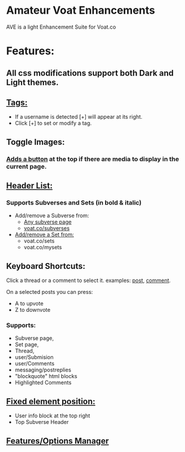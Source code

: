 # Amateur Voat Enhancements

AVE is a light Enhancement Suite for Voat.co

# Features:
## All css modifications support both Dark and Light themes.

## [Tags:](https://i.imgur.com/azBCRIB.png)
* If a username is detected [+] will appear at its right.
* Click [+] to set or modify a tag.

## Toggle Images:
### [Adds a button](https://i.imgur.com/8rcfCgz.png) at the top if there are media to display in the current page.

## [Header List:](https://i.imgur.com/qbh3fIq.jpg)
### Supports Subverses and Sets (in bold & italic)
* Add/remove a Subverse from:
    * [Any subverse page](https://i.imgur.com/3pOTais.jpg)
    * [voat.co/subverses](https://i.imgur.com/YnTKD8U.jpg)
* [Add/remove a Set from:](https://i.imgur.com/pYbhsW2.png)
    * voat.co/sets
    * voat.co/mysets

## Keyboard Shortcuts:
Click a thread or a comment to select it. examples: [post](https://i.imgur.com/kzrO4rV.png), [comment](https://i.imgur.com/j99RDj6.png).


On a selected posts you can press:

* A to upvote
* Z to downvote

### Supports:
* Subverse page,
* Set page,
* Thread,
* user/Submision
* user/Comments
* messaging/postreplies
* "blockquote" html blocks
* Highlighted Comments

## [Fixed element position:](https://i.imgur.com/OLs5waM.png)
* User info block at the top right
* Top Subverse Header

## [Features/Options Manager](https://i.imgur.com/FfgXjg6.png)
